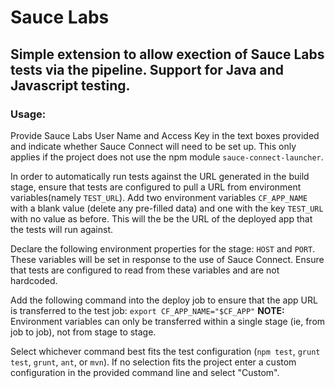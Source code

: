 # Sauce Labs
## Simple extension to allow exection of Sauce Labs tests via the pipeline. Support for Java and Javascript testing.


### Usage:
Provide Sauce Labs User Name and Access Key in the text boxes provided and indicate whether Sauce Connect will need to be set up. This only applies if the project does not use the npm module `sauce-connect-launcher`.

In order to automatically run tests against the URL generated in the build stage, ensure that tests are configured to pull a URL from environment variables(namely `TEST_URL`). Add two environment variables `CF_APP_NAME` with a blank value (delete any pre-filled data) and one with the key `TEST_URL` with no value as before. This will the be the URL of the deployed app that the tests will run against.

Declare the following environment properties for the stage: `HOST` and `PORT`. These variables will be set in response to the use of Sauce Connect. Ensure that tests are configured to read from these variables and are not hardcoded.

Add the following command into the deploy job to ensure that the app URL is transferred to the test job: `export CF_APP_NAME="$CF_APP"` <strong>NOTE:</strong> Environment variables can only be transferred within a single stage (ie, from job to job), not from stage to stage.

Select whichever command best fits the test configuration (`npm test`, `grunt test`, `grunt`, `ant`, or `mvn`). If no selection fits the project enter a custom configuration in the provided command line and select "Custom".